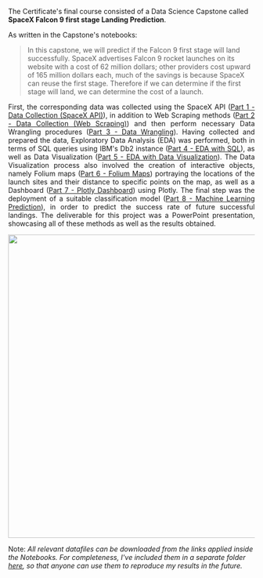The Certificate's final course consisted of a Data Science Capstone called **SpaceX Falcon 9 first stage Landing Prediction**.

As written in the Capstone's notebooks:

> In this capstone, we will predict if the Falcon 9 first stage will land successfully. SpaceX advertises Falcon 9 rocket launches on its website with a cost of 62 million dollars; other providers cost upward of 165 million dollars each, much of the savings is because SpaceX can reuse the first stage. Therefore if we can determine if the first stage will land, we can determine the cost of a launch.

<p align="justify">
First, the corresponding data was collected using the SpaceX API (<a href="https://github.com/srigas/IBM_Data_Science_Certificate/blob/main/10%20-%20Applied%20Data%20Science%20Capstone/Part%201%20-%20Data%20Collection%20(SpaceX%20API).ipynb">Part 1 - Data Collection (SpaceX API)</a>), in addition to Web Scraping methods (<a href="https://github.com/srigas/IBM_Data_Science_Certificate/blob/main/10%20-%20Applied%20Data%20Science%20Capstone/Part%202%20-%20Data%20Collection%20(Web%20Scraping).ipynb">Part 2 - Data Collection (Web Scraping)</a>) and then perform necessary Data Wrangling procedures (<a href="https://github.com/srigas/IBM_Data_Science_Certificate/blob/main/10%20-%20Applied%20Data%20Science%20Capstone/Part%203%20-%20Data%20Wrangling.ipynb">Part 3 - Data Wrangling</a>). Having collected and prepared the data, Exploratory Data Analysis (EDA) was performed, both in terms of SQL queries using IBM's Db2 instance (<a href="https://github.com/srigas/IBM_Data_Science_Certificate/blob/main/10%20-%20Applied%20Data%20Science%20Capstone/Part%204%20-%20EDA%20with%20SQL.sql">Part 4 - EDA with SQL</a>), as well as Data Visualization (<a href="https://github.com/srigas/IBM_Data_Science_Certificate/blob/main/10%20-%20Applied%20Data%20Science%20Capstone/Part%205%20-%20EDA%20with%20Data%20Visualization.ipynb">Part 5 - EDA with Data Visualization</a>). The Data Visualization process also involved the creation of interactive objects, namely Folium maps (<a href="https://github.com/srigas/IBM_Data_Science_Certificate/blob/main/10%20-%20Applied%20Data%20Science%20Capstone/Part%206%20-%20Folium%20Maps.ipynb">Part 6 - Folium Maps</a>) portraying the locations of the launch sites and their distance to specific points on the map, as well as a Dashboard (<a href="https://github.com/srigas/IBM_Data_Science_Certificate/blob/main/10%20-%20Applied%20Data%20Science%20Capstone/Part%207%20-%20Plotly%20Dashboard.py">Part 7 - Plotly Dashboard</a>) using Plotly. The final step was the deployment of a suitable classification model (<a href="https://github.com/srigas/IBM_Data_Science_Certificate/blob/main/10%20-%20Applied%20Data%20Science%20Capstone/Part%208%20-%20Machine%20Learning%20Prediction.ipynb">Part 8 - Machine Learning Prediction</a>), in order to predict the success rate of future successful landings. The deliverable for this project was a PowerPoint presentation, showcasing all of these methods as well as the results obtained.
</p>

<p align="center">  
  <img width="619" src="http://users.uoa.gr/~srigas/GitHub/spacex-cover-res.png">
</p>

Note: *All relevant datafiles can be downloaded from the links applied inside the Notebooks. For completeness, I've included them in a separate folder [here](https://github.com/srigas/IBM_Data_Science_Certificate/tree/main/10%20-%20Applied%20Data%20Science%20Capstone/Data%20Files), so that anyone can use them to reproduce my results in the future.*
